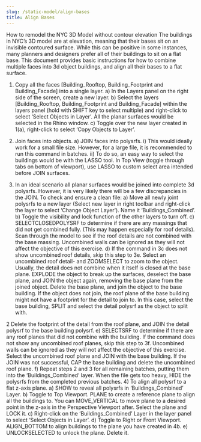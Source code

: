 ```yaml
---
slug: /static-model/align-bases
title: Align Bases
---
```


How to remodel the NYC 3D Model without contour elevation
The buildings in NYC’s 3D model are at elevation, meaning that their bases sit on an invisible contoured
surface. While this can be positive in some instances, many planners and designers prefer all of their
buildings to sit on a flat base.
This document provides basic instructions for how to combine multiple faces into 3d object buildings,
and align all their bases to a flat surface.
1) Copy all the faces [Building_Rooftop, Building_Footprint and Building_Facade] into a single layer.
a) In the Layers panel on the right side of the screen, create a new layer.
b) Select the layers [Building_Rooftop, Building_Footprint and Building_Facade] within the layers
panel (hold with SHIFT key to select multiple) and right-click to select ‘Select Objects in Layer’.
All the planar surfaces would be selected in the Rhino window.
c) Toggle over the new layer created in 1(a), right-click to select ‘Copy Objects to Layer’.
2) Join faces into objects.
a) JOIN faces into polysrfs.
i) This would ideally work for a small file size. However, for a large file, it is recommended to
run this command in batches.
ii) To do so, an easy way to select the buildings would be with the LASSO tool. In Top View
(toggle through tabs on bottom of viewport), use LASSO to custom select area intended
before JOIN surfaces.

3) In an ideal scenario all planar surfaces would be joined into complete 3d polysrfs. However, it is very
likely there will be a few discrepancies in the JOIN. To check and ensure a clean file:
a) Move all newly joint polysrfs to a new layer (Select new layer in right toolbar and right-click the
layer to select ‘Change Object Layer’). Name it ‘Buildings_Combined’.
b) Toggle the visibility and lock function of the other layers to turn off.
c) SELECTCLOSEDPOLYSRF to determine if there are any massings that did not get combined fully.
(This may happen especially for roof details). Scan through the model to see if the roof details
are not combined with the base massing. Uncombined walls can be ignored as they will not
affect the objective of this exercise.
d) If the command in 3c does not show uncombined roof details, skip this step to 3e. Select an
uncombined roof detail- and ZOOMSELECT to zoom to the object. Usually, the detail does not
combine when it itself is closed at the base plane. EXPLODE the object to break up the surfaces,
deselect the base plane, and JOIN the object again, removing the base plane from the joined
object. Delete the base plane, and join the object to the base building. If the object does not
join, the roof plane of the base building might not have a footprint for the detail to join to. In
this case, select the base building, SPLIT and select the detail polysrf as the object to split with.

2
Delete the footprint of the detail from the roof plane, and JOIN the detail polysrf to the base
building polysrf.
e) SELECTSRF to determine if there are any roof planes that did not combine with the building. If
the command does not show any uncombined roof planes, skip this step to 3f. Uncombined
walls can be ignored as they will not affect the objective of this exercise. Select the uncombined
roof plane and JOIN with the base building. If the JOIN was not successful, CAP the base building
and delete the uncombined roof plane.
f) Repeat steps 2 and 3 for all remaining batches, putting them into the ‘Buildings_Combined’
layer. When the file gets too heavy, HIDE the polysrfs from the completed previous batches.
4) To align all polysrf to a flat z-axis plane.
a) SHOW to reveal all polysrfs in ‘Buildings_Combined’ Layer.
b) Toggle to Top Viewport. PLANE to create a reference plane to align all the buildings to. You can
MOVE_VERTICAL to move plane to a desired point in the z-axis in the Perspective Viewport
after. Select the plane and LOCK it.
c) Right-click on the ‘Buildings_Combined’ Layer in the layer panel to select ‘Select Objects in
Layer’.
d) Toggle to Right or Front Viewport. ALIGN_BOTTOM to align buildings to the plane you have
created in 4b.
e) UNLOCKSELECTED to unlock the plane. Delete it.